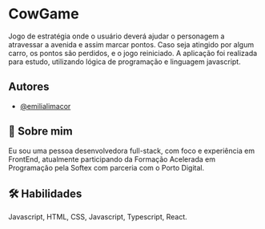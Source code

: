 
# CowGame

Jogo de estratégia onde o usuário deverá ajudar o personagem a atravessar a avenida e assim marcar pontos. Caso seja atingido por algum carro, os pontos são perdidos, e o jogo reiniciado.
A aplicação foi realizada para estudo, utilizando lógica de programação e linguagem javascript.

## Autores

- [@emilialimacor](https://github.com/emilialimacor)


## 🚀 Sobre mim
Eu sou uma pessoa desenvolvedora full-stack, com foco e experiência em FrontEnd, atualmente participando da Formação Acelerada em Programação pela Softex com parceria com o Porto Digital.


## 🛠 Habilidades
Javascript, HTML, CSS, Javascript, Typescript, React.


